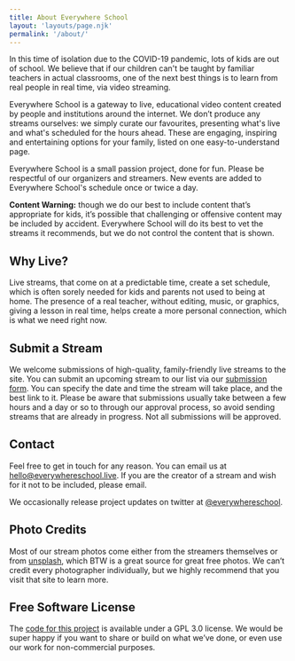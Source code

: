 ```yaml
---
title: About Everywhere School
layout: 'layouts/page.njk'
permalink: '/about/'
---
```

In this time of isolation due to the COVID-19 pandemic, lots of kids are out of school. We believe that if our children can't be taught by familiar teachers in actual classrooms, one of the next best things is to learn from real people in real time, via video streaming.

Everywhere School is a gateway to live, educational video content created by people and institutions around the internet. We don’t produce any streams ourselves: we simply curate our favourites, presenting what's live and what's scheduled for the hours ahead. These are engaging, inspiring and entertaining options for your family, listed on one easy-to-understand page.

Everywhere School is a small passion project, done for fun. Please be respectful of our organizers and streamers. New events are added to Everywhere School's schedule once or twice a day. 

**Content Warning:** though we do our best to include content that’s appropriate for kids, it’s possible that challenging or offensive content may be included by accident. Everywhere School will do its best to vet the streams it recommends, but we do not control the content that is shown. 

## Why Live?
Live streams, that come on at a predictable time, create a set schedule, which is often sorely needed for kids and parents not used to being at home. The presence of a real teacher, without editing, music, or graphics, giving a lesson in real time, helps create a more personal connection, which is what we need right now.

## Submit a Stream
We welcome submissions of high-quality, family-friendly live streams to the site. You can submit an upcoming stream to our list via our [submission form](https://airtable.com/shrFfyYXe9mhnzwPQ). You can specify the date and time the stream will take place, and the best link to it. Please be aware that submissions usually take between a few hours and a day or so to through our approval process, so avoid sending streams that are already in progress. Not all submissions will be approved.

## Contact

Feel free to get in touch for any reason. You can email us at [hello@everywhereschool.live](mailto:hello@everywhereschool.live). If you are the creator of a stream and wish for it not to be included, please email.

We occasionally release project updates on twitter at [@everywhereschool](https://twitter.com/everywhereschool/).

## Photo Credits

Most of our stream photos come either from the streamers themselves or from [unsplash](https://unsplash.com), which BTW is a great source for great free photos. We can’t credit every photographer individually, but we highly recommend that you visit that site to learn more.

## Free Software License

The [code for this project](https://github.com/everywhereschool/everywhereschool/) is available under a GPL 3.0 license. We would be super happy if you want to share or build on what we’ve done, or even use our work for non-commercial purposes.